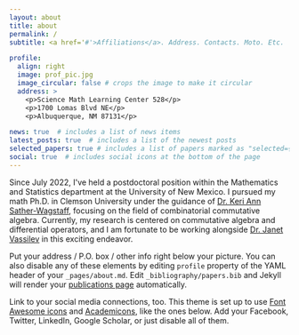 ```yaml
---
layout: about
title: about
permalink: /
subtitle: <a href='#'>Affiliations</a>. Address. Contacts. Moto. Etc.

profile:
  align: right
  image: prof_pic.jpg
  image_circular: false # crops the image to make it circular
  address: >
    <p>Science Math Learning Center 528</p>
    <p>1700 Lomas Blvd NE</p>
    <p>Albuquerque, NM 87131</p>

news: true  # includes a list of news items
latest_posts: true  # includes a list of the newest posts
selected_papers: true # includes a list of papers marked as "selected={true}"
social: true  # includes social icons at the bottom of the page
---
```


Since July 2022, I've held a postdoctoral position within the Mathematics and Statistics department at the University of New Mexico. I pursued my math Ph.D. in Clemson University under the guidance of <a href="https://ssather.people.clemson.edu/">Dr. Keri Ann Sather-Wagstaff</a>, focusing on the field of combinatorial commutative algebra. Currently, my research is centered on commutative algebra and differential operators, and I am fortunate to be working alongside <a href="https://math.unm.edu/~jvassil/">Dr. Janet Vassilev</a> in this exciting endeavor.

Put your address / P.O. box / other info right below your picture. You can also disable any of these elements by editing `profile` property of the YAML header of your `_pages/about.md`. Edit `_bibliography/papers.bib` and Jekyll will render your [publications page](/al-folio/publications/) automatically.

Link to your social media connections, too. This theme is set up to use [Font Awesome icons](http://fortawesome.github.io/Font-Awesome/) and [Academicons](https://jpswalsh.github.io/academicons/), like the ones below. Add your Facebook, Twitter, LinkedIn, Google Scholar, or just disable all of them.
